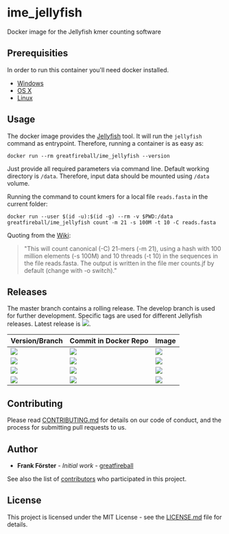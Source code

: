 # ime_jellyfish
Docker image for the Jellyfish kmer counting software

## Prerequisities

In order to run this container you'll need docker installed.

* [Windows](https://docs.docker.com/windows/started)
* [OS X](https://docs.docker.com/mac/started/)
* [Linux](https://docs.docker.com/linux/started/)

## Usage

The docker image provides the [Jellyfish](https://github.com/gmarcais/Jellyfish) tool. It will run the `jellyfish` command as entrypoint.
Therefore, running a container is as easy as:

```
docker run --rm greatfireball/ime_jellyfish --version
```

Just provide all required parameters via command line.
Default working directory is `/data`.
Therefore, input data should be mounted using `/data` volume.

Running the command to count kmers for a local file `reads.fasta` in the current folder:

```
docker run --user $(id -u):$(id -g) --rm -v $PWD:/data greatfireball/ime_jellyfish count -m 21 -s 100M -t 10 -C reads.fasta
```
Quoting from the [Wiki](https://github.com/gmarcais/Jellyfish/tree/master/doc#counting-all-k-mers):
> "This will count canonical (-C) 21-mers (-m 21), using a hash with 100 million elements (-s 100M) and 10 threads (-t 10) in the sequences in the file reads.fasta. The output is written in the file mer counts.jf by default (change with -o switch)."

## Releases

The master branch contains a rolling release.
The develop branch is used for further development.
Specific tags are used for different Jellyfish releases. Latest release is [![](https://images.microbadger.com/badges/version/greatfireball/ime_jellyfish:v2.2.10.svg)](https://microbadger.com/images/greatfireball/ime_jellyfish:v2.2.10 "Get your own version badge on microbadger.com").

| Version/Branch | Commit in Docker Repo | Image |
| -------------- | --------------------- | ----- |
| [![](https://images.microbadger.com/badges/version/greatfireball/ime_jellyfish:master.svg)](https://microbadger.com/images/greatfireball/ime_jellyfish:master "Get your own version badge on microbadger.com") | [![](https://images.microbadger.com/badges/commit/greatfireball/ime_jellyfish:master.svg)](https://microbadger.com/images/greatfireball/ime_jellyfish:master "Get your own commit badge on microbadger.com") | [![](https://images.microbadger.com/badges/image/greatfireball/ime_jellyfish:master.svg)](https://microbadger.com/images/greatfireball/ime_jellyfish:master "Get your own image badge on microbadger.com") |
| [![](https://images.microbadger.com/badges/version/greatfireball/ime_jellyfish:develop.svg)](https://microbadger.com/images/greatfireball/ime_jellyfish:develop "Get your own version badge on microbadger.com") | [![](https://images.microbadger.com/badges/commit/greatfireball/ime_jellyfish:develop.svg)](https://microbadger.com/images/greatfireball/ime_jellyfish:develop "Get your own commit badge on microbadger.com") | [![](https://images.microbadger.com/badges/image/greatfireball/ime_jellyfish:develop.svg)](https://microbadger.com/images/greatfireball/ime_jellyfish:develop "Get your own image badge on microbadger.com") |
| [![](https://images.microbadger.com/badges/version/greatfireball/ime_jellyfish:v2.2.10.svg)](https://microbadger.com/images/greatfireball/ime_jellyfish:v2.2.10 "Get your own version badge on microbadger.com") | [![](https://images.microbadger.com/badges/commit/greatfireball/ime_jellyfish:v2.2.10.svg)](https://microbadger.com/images/greatfireball/ime_jellyfish:v2.2.10 "Get your own commit badge on microbadger.com") | [![](https://images.microbadger.com/badges/image/greatfireball/ime_jellyfish:v2.2.10.svg)](https://microbadger.com/images/greatfireball/ime_jellyfish:v2.2.10 "Get your own image badge on microbadger.com") |
| [![](https://images.microbadger.com/badges/version/greatfireball/ime_jellyfish:v1.1.12.svg)](https://microbadger.com/images/greatfireball/ime_jellyfish:v1.1.12 "Get your own version badge on microbadger.com") | [![](https://images.microbadger.com/badges/commit/greatfireball/ime_jellyfish:v1.1.12.svg)](https://microbadger.com/images/greatfireball/ime_jellyfish:v1.1.12 "Get your own commit badge on microbadger.com") | [![](https://images.microbadger.com/badges/image/greatfireball/ime_jellyfish:v1.1.12.svg)](https://microbadger.com/images/greatfireball/ime_jellyfish:v1.1.12 "Get your own image badge on microbadger.com") |

## Contributing

Please read [CONTRIBUTING.md](CONTRIBUTING.md) for details on our code of conduct, and the process for submitting pull requests to us.

## Author

- **Frank Förster** - *Initial work* - [greatfireball](https://github.com/greatfireball)

See also the list of [contributors](https://github.com/greatfireball/ime_jellyfish/contributors) who participated in this project.

## License

This project is licensed under the MIT License - see the [LICENSE.md](LICENSE.md) file for details.
